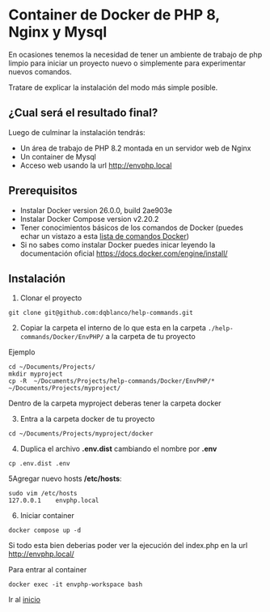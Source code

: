 
# Container de Docker de PHP 8, Nginx y Mysql

En ocasiones tenemos la necesidad de tener un ambiente de trabajo de php limpio para iniciar un proyecto nuevo o 
simplemente para experimentar nuevos comandos. 

Tratare de explicar la instalación del modo más simple posible.

## ¿Cual será el resultado final?
Luego de culminar la instalación tendrás:
* Un área de trabajo de PHP 8.2 montada en un servidor web de Nginx
* Un container de Mysql 
* Acceso web usando la url http://envphp.local

## Prerequisitos 

* Instalar Docker version 26.0.0, build 2ae903e
* Instalar Docker Compose version v2.20.2 
* Tener conocimientos básicos de los comandos de Docker (puedes echar un vistazo a esta [lista de comandos Docker](comandos_docker.md))
* Si no sabes como instalar Docker puedes inicar leyendo la documentación oficial https://docs.docker.com/engine/install/


## Instalación

1. Clonar el proyecto
```
git clone git@github.com:dqblanco/help-commands.git
```
2. Copiar la carpeta el interno de lo que esta en la carpeta `./help-commands/Docker/EnvPHP/` a la carpeta de tu proyecto

Ejemplo
```
cd ~/Documents/Projects/
mkdir myproject
cp -R  ~/Documents/Projects/help-commands/Docker/EnvPHP/* ~/Documents/Projects/myproject/
```
Dentro de la carpeta myproject deberas tener la carpeta docker

3. Entra a la carpeta docker de tu proyecto
```
cd ~/Documents/Projects/myproject/docker
```

4. Duplica el archivo  **.env.dist** cambiando el nombre por  **.env**
```
cp .env.dist .env
```

5Agregar nuevo hosts **/etc/hosts**:
```
sudo vim /etc/hosts
127.0.0.1    envphp.local
```

6. Iniciar container
```
docker compose up -d
```

Si todo esta bien deberias poder ver la ejecución del index.php en la url http://envphp.local/

Para entrar al container
```
docker exec -it envphp-workspace bash
```











Ir al [inicio](../README.md)